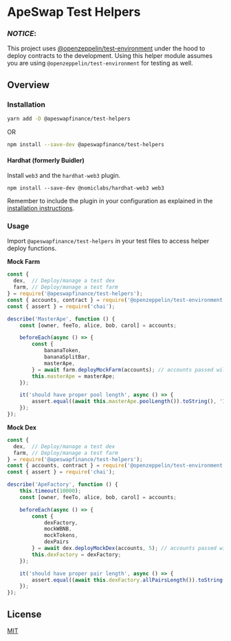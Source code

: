 # ApeSwap Test Helpers
### _**NOTICE**_: 
This project uses [@openzeppelin/test-environment](https://github.com/OpenZeppelin/openzeppelin-test-environment) under the hood to deploy contracts to the development. Using this helper module assumes you are using `@openzeppelin/test-environment` for testing as well.

## Overview

### Installation

```bash
yarn add -D @apeswapfinance/test-helpers
```
OR 
```bash
npm install --save-dev @apeswapfinance/test-helpers
```

#### Hardhat (formerly Buidler)
Install `web3` and the `hardhat-web3` plugin.

```
npm install --save-dev @nomiclabs/hardhat-web3 web3
```

Remember to include the plugin in your configuration as explained in the [installation instructions](https://hardhat.org/plugins/nomiclabs-hardhat-web3.html#installation).

### Usage

Import `@apeswapfinance/test-helpers` in your test files to access helper deploy functions.


**Mock Farm**
```javascript
const {
  dex,  // Deploy/manage a test dex
  farm, // Deploy/manage a test farm
} = require('@apeswapfinance/test-helpers');
const { accounts, contract } = require('@openzeppelin/test-environment');
const { assert } = require('chai');

describe('MasterApe', function () {
    const [owner, feeTo, alice, bob, carol] = accounts;

    beforeEach(async () => {
        const {
            bananaToken,
            bananaSplitBar,
            masterApe,
        } = await farm.deployMockFarm(accounts); // accounts passed will be used in the deployment
        this.masterApe = masterApe;
    });

    it('should have proper pool length', async () => {
        assert.equal((await this.masterApe.poolLength()).toString(), '1');
    });
});
```

**Mock Dex**
```javascript
const {
  dex,  // Deploy/manage a test dex
  farm, // Deploy/manage a test farm
} = require('@apeswapfinance/test-helpers');
const { accounts, contract } = require('@openzeppelin/test-environment');
const { assert } = require('chai');

describe('ApeFactory', function () {
    this.timeout(10000);
    const [owner, feeTo, alice, bob, carol] = accounts;

    beforeEach(async () => {
        const {
            dexFactory,
            mockWBNB,
            mockTokens,
            dexPairs
        } = await dex.deployMockDex(accounts, 5); // accounts passed will be used in the deployment
        this.dexFactory = dexFactory;
    });

    it('should have proper pair length', async () => {
        assert.equal((await this.dexFactory.allPairsLength()).toString(), '5');
    });
});
```

## License

[MIT](LICENSE)
